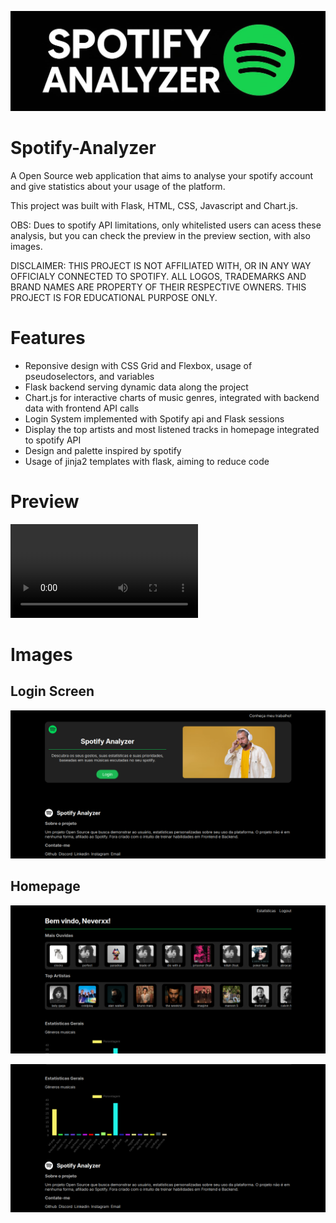 ![logo](/assets/logo.png)

# Spotify-Analyzer
A Open Source web application that aims to analyse your spotify account and give statistics about your usage of the platform.

This project was built with Flask, HTML, CSS, Javascript and Chart.js.

OBS: Dues to spotify API limitations, only whitelisted users can acess these analysis, but you can check the preview in the preview section, with also images.

DISCLAIMER: THIS PROJECT IS NOT AFFILIATED WITH, OR IN ANY WAY OFFICIALY CONNECTED TO SPOTIFY. ALL LOGOS, TRADEMARKS AND BRAND NAMES ARE PROPERTY OF THEIR RESPECTIVE OWNERS. THIS PROJECT IS FOR EDUCATIONAL PURPOSE ONLY.

# Features

- Reponsive design with CSS Grid and Flexbox, usage of pseudoselectors, and variables
- Flask backend serving dynamic data along the project
- Chart.js for interactive charts of music genres, integrated with backend data with frontend API calls
- Login System implemented with Spotify api and Flask sessions
- Display the top artists and most listened tracks in homepage integrated to spotify API
- Design and palette inspired by spotify
- Usage of jinja2 templates with flask, aiming to reduce code

# Preview
![preview](assets/video.webm)

# Images

## Login Screen

![login](assets/image.png)


## Homepage

![homepage](assets/image2.png)

![homepage](assets/image3.png)





